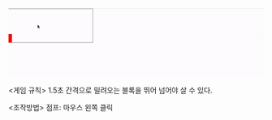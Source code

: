 ![screenshot](https://github.com/Yupmac/GAME-CLONE/blob/master/jump-block.gif)

<게임 규칙>
1.5초 간격으로 밀려오는 블록을 뛰어 넘어야 살 수 있다.

<조작방법> 
점프: 마우스 왼쪽 클릭
